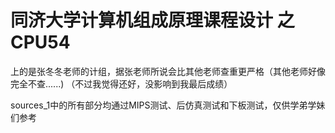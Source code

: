 # **同济大学计算机组成原理课程设计 之 CPU54**

上的是张冬冬老师的计组，据张老师所说会比其他老师查重更严格（其他老师好像完全不查......)
（不过我觉得还好，没影响到我最后成绩）

sources_1中的所有部分均通过MIPS测试、后仿真测试和下板测试，仅供学弟学妹们参考
